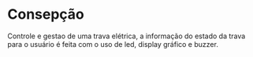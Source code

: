# Consepção

Controle e gestao de uma trava elétrica, 
a informação do estado da trava para o usuário é feita com o uso de led, display gráfico e buzzer.

